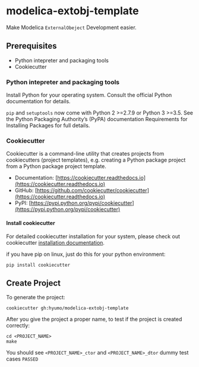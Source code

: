 # modelica-extobj-template

Make Modelica `ExternalObeject` Development easier.

## Prerequisites

- Python intepreter and packaging tools
- Cookiecutter

### Python intepreter and packaging tools

Install Python for your operating system. Consult the official Python documentation for details.

`pip` and `setuptools` now come with Python 2 >=2.7.9 or Python 3 >=3.5. See the Python Packaging Authority’s (PyPA) documentation Requirements for Installing Packages for full details.

### Cookiecutter

Cookiecutter is a command-line utility that creates projects from cookiecutters (project templates), e.g. creating a Python package project from a Python package project template.

- Documentation: [https://cookiecutter.readthedocs.io](https://cookiecutter.readthedocs.io)
- GitHub: [https://github.com/cookiecutter/cookiecutter](https://cookiecutter.readthedocs.io)
- PyPI: [https://pypi.python.org/pypi/cookiecutter](https://pypi.python.org/pypi/cookiecutter)


#### Install cookiecutter

For detailed cookiecutter installation for your system, please check out cookiecutter [installation documentation](https://cookiecutter.readthedocs.io/en/latest/installation.html).

if you have pip on linux, just do this for your python environment:
```
pip install cookiecutter
```

## Create Project

To generate the project:
```
cookiecutter gh:hyumo/modelica-extobj-template
```

After you give the project a proper name, to test if the project is created correctly:
```
cd <PROJECT_NAME>
make
```
You should see `<PROJECT_NAME>_ctor` and `<PROJECT_NAME>_dtor` dummy test cases `PASSED`

